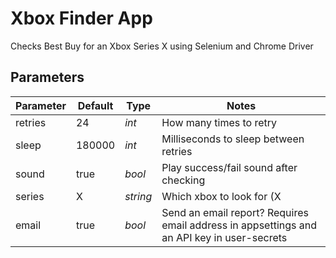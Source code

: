 # Xbox Finder App
Checks Best Buy for an Xbox Series X using Selenium and Chrome Driver


## Parameters

Parameter  | Default  | Type     | Notes
---------- | -------- | -------- | ------------------------
retries    | 24       | _int_    | How many times to retry
sleep      | 180000   | _int_    | Milliseconds to sleep between retries
sound      | true     | _bool_   | Play success/fail sound after checking
series     | X        | _string_ | Which xbox to look for (X | S)
email      | true     | _bool_   | Send an email report? Requires email address in appsettings and an API key in user-secrets

